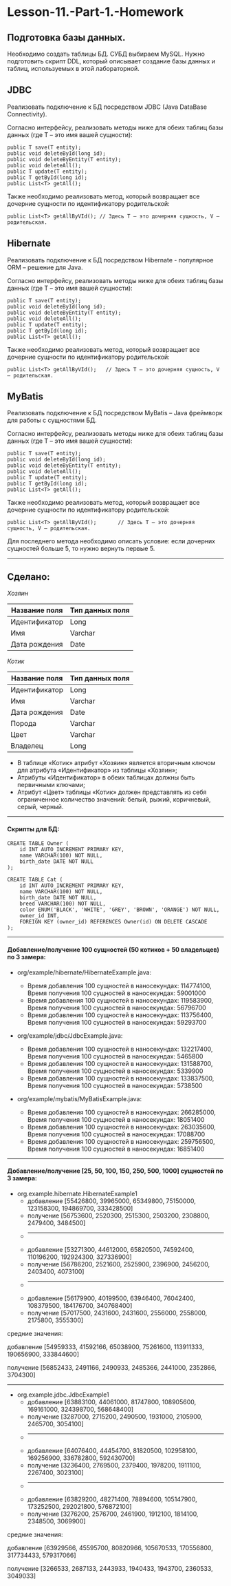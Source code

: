 # Lesson-11.-Part-1.-Homework

## Подготовка базы данных.

Необходимо создать таблицы БД. СУБД выбираем MySQL.
Нужно подготовить скрипт DDL, который описывает создание базы данных и таблиц, используемых в этой лабораторной.

## JDBC

Реализовать подключение к БД посредством JDBC (Java DataBase Connectivity).

Согласно интерфейсу, реализовать методы ниже для обеих таблиц базы данных (где T – это имя вашей сущности):

```
public T save(T entity);
public void deleteById(long id);
public void deleteByEntity(T entity);
public void deleteAll();
public T update(T entity);
public T getById(long id);
public List<T> getAll();
```

Также необходимо реализовать метод, который возвращает все дочерние сущности по идентификатору родительской:

```
public List<T> getAllByVId(); // Здесь T – это дочерняя сущность, V – родительская.
```

## Hibernate

Реализовать подключение к БД посредством Hibernate - популярное ORM – решение для Java.

Согласно интерфейсу, реализовать методы ниже для обеих таблиц базы данных (где T – это имя вашей сущности):

```
public T save(T entity);
public void deleteById(long id);
public void deleteByEntity(T entity);
public void deleteAll();
public T update(T entity);
public T getById(long id);
public List<T> getAll();
```

Также необходимо реализовать метод, который возвращает все дочерние сущности по идентификатору родительской:
```
public List<T> getAllByVId();	// Здесь T – это дочерняя сущность, V – родительская.
```

## MyBatis

Реализовать подключение к БД посредством MyBatis – Java фреймворк для работы с сущностями БД.

Согласно интерфейсу, реализовать методы ниже для обеих таблиц базы данных (где T – это имя вашей сущности):

```
public T save(T entity);
public void deleteById(long id);
public void deleteByEntity(T entity);
public void deleteAll();
public T update(T entity);
public T getById(long id);
public List<T> getAll();
```

Также необходимо реализовать метод, который возвращает все дочерние сущности по идентификатору родительской:

```
public List<T> getAllByVId();		// Здесь T – это дочерняя сущность, V – родительская.
```

Для последнего метода необходимо описать условие: если дочерних сущностей больше 5, то нужно вернуть первые 5.

---
## Сделано:

*Хозяин*

| Название поля | Тип данных поля |
|---------------|-----------------|
| Идентификатор | Long            |
| Имя           | Varchar         |
| Дата рождения | Date            |

*Котик*

| Название поля | Тип данных поля |
|---------------|-----------------|
| Идентификатор | Long            |
| Имя           | Varchar         |
| Дата рождения | Date            |
| Порода        | Varchar         |
| Цвет          | Varchar         |
| Владелец      | Long            |

- В таблице «Котик» атрибут «Хозяин» является вторичным ключом для атрибута «Идентификатор» из таблицы «Хозяин»;
- Атрибуты «Идентификатор» в обеих таблицах должны быть первичными ключами;
- Атрибут «Цвет» таблицы «Котик» должен представлять из себя ограниченное количество значений: белый, рыжий, коричневый, серый, черный.

---
#### Скрипты для БД: ####

```
CREATE TABLE Owner (
    id INT AUTO_INCREMENT PRIMARY KEY,
    name VARCHAR(100) NOT NULL,
    birth_date DATE NOT NULL
);

CREATE TABLE Cat (
    id INT AUTO_INCREMENT PRIMARY KEY,
    name VARCHAR(100) NOT NULL,
    birth_date DATE NOT NULL,
    breed VARCHAR(100) NOT NULL,
    color ENUM('BLACK', 'WHITE', 'GREY', 'BROWN', 'ORANGE') NOT NULL,
    owner_id INT,
    FOREIGN KEY (owner_id) REFERENCES Owner(id) ON DELETE CASCADE
);
```
---
#### Добавление/получение 100 сущностей (50 котиков + 50 владельцев) по 3 замера: ####

* org/example/hibernate/HibernateExample.java:
  * Время добавления 100 сущностей в наносекундах: 114774100, Время получения 100 сущностей в наносекундах: 59001000
  * Время добавления 100 сущностей в наносекундах: 119583900, Время получения 100 сущностей в наносекундах: 56796700
  * Время добавления 100 сущностей в наносекундах: 113756400, Время получения 100 сущностей в наносекундах: 59293700
  

* org/example/jdbc/JdbcExample.java:
  * Время добавления 100 сущностей в наносекундах: 132217400, Время получения 100 сущностей в наносекундах: 5465800
  * Время добавления 100 сущностей в наносекундах: 131588700, Время получения 100 сущностей в наносекундах: 5339900
  * Время добавления 100 сущностей в наносекундах: 133837500, Время получения 100 сущностей в наносекундах: 5738500


* org/example/mybatis/MyBatisExample.java:
  * Время добавления 100 сущностей в наносекундах: 266285000, Время получения 100 сущностей в наносекундах: 18051400
  * Время добавления 100 сущностей в наносекундах: 263035600, Время получения 100 сущностей в наносекундах: 17088700
  * Время добавления 100 сущностей в наносекундах: 259756500, Время получения 100 сущностей в наносекундах: 16851400

---
#### Добавление/получение [25, 50, 100, 150, 250, 500, 1000] сущностей по 3 замера: ####

* org.example.hibernate.HibernateExample1
  * добавление [55426800, 39965000, 65349800, 75150000, 123158300, 194869700, 333428500]
  * получение [56753600, 2520300, 2515300, 2503200, 2308800, 2479400, 3484500]
  * ---
  * добавление [53271300, 44612000, 65820500, 74592400, 110196200, 192924300, 327336900]
  * получение [56786200, 2521600, 2525900, 2396900, 2456200, 2403400, 4073100]
  * ---
  * добавление [56179900, 40199500, 63946400, 76042400, 108379500, 184176700, 340768400]
  * получение [57017500, 2431600, 2431600, 2556000, 2558000, 2175800, 3555300]


средние значения:

добавление [54959333, 41592166, 65038900, 75261600, 113911333, 190656900, 333844600]

получение [56852433, 2491166, 2490933, 2485366, 2441000, 2352866, 3704300]

---
* org.example.jdbc.JdbcExample1
  * добавление [63883100, 44061000, 81747800, 108905600, 169161000, 324398700, 568648400]
  * получение [3287000, 2715200, 2490500, 1931000, 2105900, 2465700, 3054100]
  * ---
  * добавление [64076400, 44454700, 81820500, 102958100, 169256900, 336782800, 592430700]
  * получение [3236400, 2769500, 2379400, 1978200, 1911100, 2267400, 3023100]
  * ---
  * добавление [63829200, 48271400, 78894600, 105147900, 173252500, 292021800, 576872100]
  * получение [3276200, 2576700, 2461900, 1912100, 1814100, 2348500, 3069900]


средние значения:

добавление [63929566, 45595700, 80820966, 105670533, 170556800, 317734433, 579317066]

получение [3266533, 2687133, 2443933, 1940433, 1943700, 2360533, 3049033]

